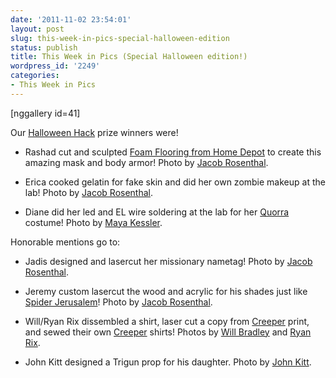 ```yaml
---
date: '2011-11-02 23:54:01'
layout: post
slug: this-week-in-pics-special-halloween-edition
status: publish
title: This Week in Pics (Special Halloween edition!)
wordpress_id: '2249'
categories:
- This Week in Pics
---
```


[nggallery id=41]

Our [Halloween Hack](http://www.heatsynclabs.org/this-saturday-22-oct-halloween-hack-2/) prize winners were!



	
  * Rashad cut and sculpted [Foam Flooring from Home Depot](http://www.homedepot.com/buy/flooring/garage-flooring/best-step/4-pack-of-2-ft-x-2-ft-grey-diamond-plate-interlocking-foam-mats-73675.html  ) to create this amazing mask and body armor! Photo by [Jacob Rosenthal](http://www.flickr.com/photos/hslphotosync/6313877568/in/photostream).

	
  * Erica cooked gelatin for fake skin and did her own zombie makeup at the lab! Photo by [Jacob Rosenthal](http://www.flickr.com/photos/hslphotosync/6292904581/in/photostream).

	
  * Diane did her led and EL wire soldering at the lab for her [Quorra](http://www.strayhair.com/wp-content/uploads/2010/09/Tron-Legacy-Olivia-Wilde-bob_cut_hairstyle_black_hair.jpg) costume! Photo by [Maya Kessler](http://twitter.com/#!/mayakessler/status/131231129817710592/photo/1).


Honorable mentions go to:






	
  * Jadis designed and lasercut her missionary nametag! Photo by [Jacob Rosenthal](http://www.flickr.com/photos/hslphotosync/6293434172/in/photostream).

	
  * Jeremy custom lasercut the wood and acrylic for his shades just like [Spider Jerusalem](http://nerdspwn.com/wp-content/uploads/2011/05/tumblr_l7mle7RKjU1qawb11o1_400.jpg)! Photo by [Jacob Rosenthal](http://www.flickr.com/photos/hslphotosync/6293626497/in/photostream).

	
  * Will/Ryan Rix dissembled a shirt, laser cut a copy from [Creeper](https://www.google.com/search?gcx=w&ix=c2&q=minecraft+creeper&um=1&ie=UTF-8&hl=en&tbm=isch&source=og&sa=N&tab=wi&biw=1111&bih=615&sei=%20ATuyTrLRL-apiQK_xull) print, and sewed their own [Creeper](https://www.google.com/search?gcx=w&ix=c2&q=minecraft+creeper&um=1&ie=UTF-8&hl=en&tbm=isch&source=og&sa=N&tab=wi&biw=1111&bih=615&sei=%20ATuyTrLRL-apiQK_xull) shirts! Photos by [Will Bradley](http://yfrog.com/kli0afcj) and [Ryan Rix](http://yfrog.com/gy206ktj).

	
  * John Kitt designed a Trigun prop for his daughter. Photo by [John Kitt](http://www.flickr.com/photos/teamdroid/6274554364/sizes/o/in/photostream/).



